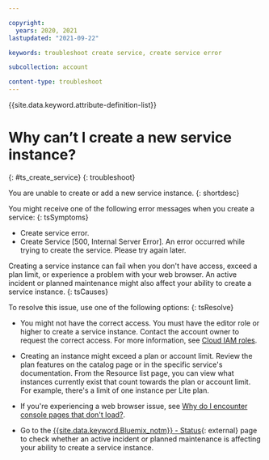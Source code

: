 ```yaml
---

copyright:
  years: 2020, 2021
lastupdated: "2021-09-22"

keywords: troubleshoot create service, create service error

subcollection: account

content-type: troubleshoot
---
```


{{site.data.keyword.attribute-definition-list}}


# Why can’t I create a new service instance?
{: #ts_create_service}
{: troubleshoot}

You are unable to create or add a new service instance.
{: shortdesc}

You might receive one of the following error messages when you create a service:
{: tsSymptoms}

* Create service error.
* Create Service [500, Internal Server Error]. An error occurred while trying to create the service. Please try again later.

Creating a service instance can fail when you don't have access, exceed a plan limit, or experience a problem with your web browser. An active incident or planned maintenance might also affect your ability to create a service instance.
{: tsCauses}

To resolve this issue, use one of the following options:
{: tsResolve}

* You might not have the correct access. You must have the editor role or higher to create a service instance. Contact the account owner to request the correct access. For more information, see [Cloud IAM roles](/docs/account?topic=account-userroles#iamusermanrol).

* Creating an instance might exceed a plan or account limit. Review the plan features on the catalog page or in the specific service's documentation. From the Resource list page, you can view what instances currently exist that count towards the plan or account limit. For example, there's a limit of one instance per Lite plan.

* If you're experiencing a web browser issue, see [Why do I encounter console pages that don't load?](/docs/account?topic=account-ts_err).

* Go to the [{{site.data.keyword.Bluemix_notm}} - Status](https://cloud.ibm.com/status){: external} page to check whether an active incident or planned maintenance is affecting your ability to create a service instance.
